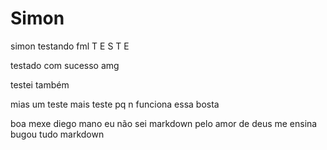 # Simon

simon testando fml T E S T E

testado com sucesso amg

testei também

mias um teste
mais teste pq n funciona essa bosta


boa
mexe diego
mano eu não sei markdown pelo amor de deus me ensina bugou tudo markdown